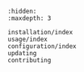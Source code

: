 ```{include} ../README.md

```

```{toctree}
:hidden:
:maxdepth: 3

installation/index
usage/index
configuration/index
updating
contributing
```
